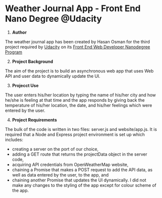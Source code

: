 # Weather Journal App - Front End Nano Degree @Udacity

1. **Author**

The weather journal app has been created by Hasan Osman for the third project required by [Udacity](https://www.udacity.com) on its [Front End Web Developer Nanodegree Program](https://www.udacity.com/course/front-end-web-developer-nanodegree--nd0011#batBeacon848153944116)

2. **Project Background**

The aim of the project is to build an asynchronous web app that uses Web API and user data to dynamically update the UI.

3. **Projecct Use**

The user enters his/her location by typing the name of his/her city and how he/she is feeling at that time and the app responds by giving back the temperature of his/her location, the date, and his/her feelings which were entered by the user.

4. **Project Requirements**

The bulk of the code is written in two files: server.js and website/app.js. It is required that a Node and Express project environment is set up which includes:

- creating a server on the port of our choice,
- adding a GET route that returns the projectData object in the server code,
- acquiring API credentials from OpenWeatherMap website,
- chaining a Promise that makes a POST request to add the API data, as well as data entered by the user, to the app, and
- chaining another Promise that updates the UI dynamically.
  I did not make any changes to the styling of the app except for colour scheme of the app.
